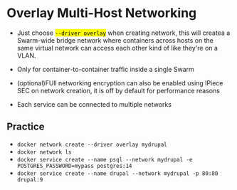 # Overlay Multi-Host Networking

- Just choose <mark>```--driver overlay```</mark> when creating network, this will createa a Swarm-wide bridge network where containers across hosts on the same virtual network can access each other kind of like they're on a VLAN. 

- Only for container-to-container traffic inside a single Swarm

- (optional)FUll networking encryption can also be enabled using IPiece SEC on network creation, it is off by default for performance reasons

- Each service can be connected to multiple networks

## Practice 

- ```docker network create --driver overlay mydrupal```
- ```docker network ls``` 
- ```docker service create --name psql --network mydrupal -e POSTGRES_PASSWORD=mypass postgres:14```
- ```docker service create --name drupal --network mydrupal -p 80:80 drupal:9```
